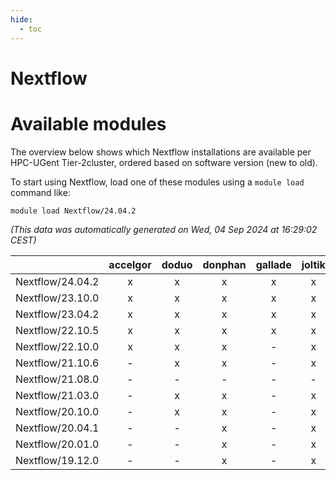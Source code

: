 ```yaml
---
hide:
  - toc
---
```


Nextflow
========

# Available modules


The overview below shows which Nextflow installations are available per HPC-UGent Tier-2cluster, ordered based on software version (new to old).

To start using Nextflow, load one of these modules using a `module load` command like:

```shell
module load Nextflow/24.04.2
```

*(This data was automatically generated on Wed, 04 Sep 2024 at 16:29:02 CEST)*  

| |accelgor|doduo|donphan|gallade|joltik|shinx|skitty|
| :---: | :---: | :---: | :---: | :---: | :---: | :---: | :---: |
|Nextflow/24.04.2|x|x|x|x|x|x|x|
|Nextflow/23.10.0|x|x|x|x|x|-|x|
|Nextflow/23.04.2|x|x|x|x|x|-|x|
|Nextflow/22.10.5|x|x|x|x|x|-|x|
|Nextflow/22.10.0|x|x|x|-|x|-|x|
|Nextflow/21.10.6|-|x|x|-|x|-|x|
|Nextflow/21.08.0|-|-|-|-|-|-|x|
|Nextflow/21.03.0|-|x|x|-|x|-|x|
|Nextflow/20.10.0|-|x|x|-|x|-|x|
|Nextflow/20.04.1|-|-|x|-|x|-|x|
|Nextflow/20.01.0|-|-|x|-|x|-|x|
|Nextflow/19.12.0|-|-|x|-|x|-|x|
